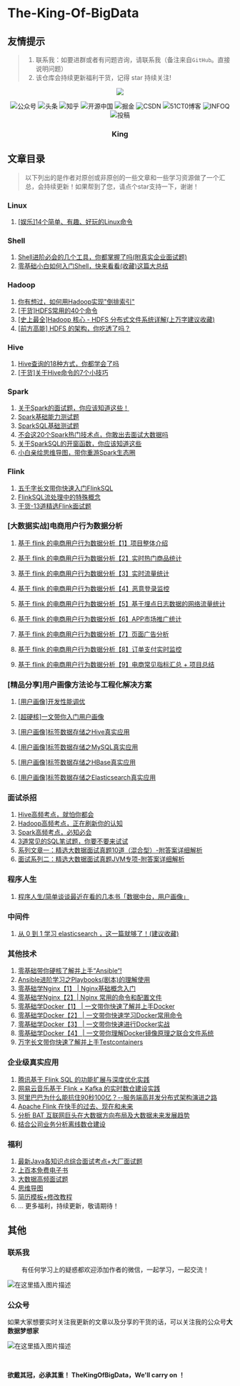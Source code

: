 # The-King-Of-BigData

## 友情提示

> 1. 联系我：如要进群或者有问题咨询，请联系我（备注来自`GitHub`。直接说明问题）
> 2. 该仓库会持续更新福利干货，记得 star 持续关注!



  <p align="center">                                                                                                                               
  <a href="https://github.com/BigDataScholar/TheKingOfBigData" target="_blank">                                                                               
  	<img src="https://img-blog.csdnimg.cn/20210210005107102.png" width=""/>                                                
  </a>                                                                                                                                             
  </p>    


<p align="center">
    <a href="#微信" style="text-decoration:none;">
        <img src="https://img.shields.io/badge/WeChat-%E5%85%AC%E4%BC%97%E5%8F%B7-green" alt="公众号" />
    </a>
    <a href="https://www.toutiao.com/c/user/token/MS4wLjABAAAApUaLMY1dYkkFhLGE-dS_wi3ndYleYYTNbtwsQd_Ah8A/" target="_blank" style="text-decoration:none;">
        <img src="https://img.shields.io/badge/toutiao-%E5%A4%B4%E6%9D%A1-red" alt="头条" />
    </a>
    <a href="https://www.zhihu.com/people/a-li-bu-chi-yu-79/posts" target="_blank" style="text-decoration:none;">
        <img src="https://img.shields.io/badge/zhihu-%E7%9F%A5%E4%B9%8E-blue" alt="知乎" />
    </a>
    <a href="https://my.oschina.net/u/4866025" target="_blank" style="text-decoration:none;">
        <img src="https://img.shields.io/badge/oschina-%E5%BC%80%E6%BA%90%E4%B8%AD%E5%9B%BD-green" alt="开源中国" />
    </a>
    <a href="https://juejin.cn/user/1195891544825688/posts" target="_blank" style="text-decoration:none;">
        <img src="https://img.shields.io/badge/juejin-%E6%8E%98%E9%87%91-blue" alt="掘金" />
    </a>
    <a href="https://alice.blog.csdn.net/" target="_blank" style="text-decoration:none;">
        <img src="https://img.shields.io/badge/csdn-CSDN-red" alt="CSDN" />
    </a>
    <a href="https://blog.51cto.com/15105906" target="_blank" style="text-decoration:none;">
        <img src="https://img.shields.io/badge/51cto-51CT0%E5%8D%9A%E5%AE%A2-orange" alt="51CT0博客" />
    </a>
        <a href="https://www.infoq.cn/profile/0E0121AD1CB78F/publish" target="_blank" style="text-decoration:none;">
        <img src="https://img.shields.io/badge/infoq-INFOQ-Chartreuse" alt="INFOQ" />
    </a>
    <img src="https://img.shields.io/github/stars/BigDataScholar/TheKingOfBigData" alt="投稿">           
</p>


<div>  <h3 align="center">King</h3>  </div>

## 文章目录

> 以下列出的是作者对原创或非原创的一些文章和一些学习资源做了一个汇总，会持续更新！如果帮到了您，请点个star支持一下，谢谢！



### Linux

1. [[娱乐]14个简单、有趣、好玩的Linux命令](https://github.com/BigDataScholar/TheKingOfBigData/blob/master/note/linux/%5B%E5%A8%B1%E4%B9%90%5D14%E4%B8%AA%E7%AE%80%E5%8D%95%E3%80%81%E6%9C%89%E8%B6%A3%E3%80%81%E5%A5%BD%E7%8E%A9%E7%9A%84Linux%E5%91%BD%E4%BB%A4.md)



### Shell

1. [Shell进阶必会的几个工具，你都掌握了吗(附真实企业面试题)](https://github.com/BigDataScholar/TheKingOfBigData/blob/master/note/shell/Shell%E8%BF%9B%E9%98%B6%E5%BF%85%E4%BC%9A%E7%9A%84%E5%87%A0%E4%B8%AA%E5%B7%A5%E5%85%B7%EF%BC%8C%E4%BD%A0%E9%83%BD%E6%8E%8C%E6%8F%A1%E4%BA%86%E5%90%97(%E9%99%84%E7%9C%9F%E5%AE%9E%E4%BC%81%E4%B8%9A%E9%9D%A2%E8%AF%95%E9%A2%98).md)
2. [零基础小白如何入门Shell，快来看看(收藏)这篇大总结](https://github.com/BigDataScholar/TheKingOfBigData/blob/master/note/shell/%E9%9B%B6%E5%9F%BA%E7%A1%80%E5%B0%8F%E7%99%BD%E5%A6%82%E4%BD%95%E5%85%A5%E9%97%A8Shell%EF%BC%8C%E5%BF%AB%E6%9D%A5%E7%9C%8B%E7%9C%8B(%E6%94%B6%E8%97%8F)%E8%BF%99%E7%AF%87%E5%A4%A7%E6%80%BB%E7%BB%93.md)



### Hadoop

1. [你有想过，如何用Hadoop实现"倒排索引"](https://github.com/BigDataScholar/TheKingOfBigData/blob/master/note/hadoop/%E4%BD%A0%E6%9C%89%E6%83%B3%E8%BF%87%EF%BC%8C%E5%A6%82%E4%BD%95%E7%94%A8Hadoop%E5%AE%9E%E7%8E%B0%5B%E5%80%92%E6%8E%92%E7%B4%A2%E5%BC%95%5D.md)
2. [[干货]HDFS常用的40个命令](https://github.com/BigDataScholar/TheKingOfBigData/blob/master/note/hadoop/%5B%E5%B9%B2%E8%B4%A7%5DHDFS%E5%B8%B8%E7%94%A8%E7%9A%8440%E4%B8%AA%E5%91%BD%E4%BB%A4.md)
3. [[史上最全]Hadoop 核心 - HDFS 分布式文件系统详解(上万字建议收藏)](https://mp.weixin.qq.com/s?__biz=MzIzNjM2MDEyNQ==&mid=2247490366&idx=1&sn=e0251d3df1e773558cdd541a268aef3c&chksm=e8d843ecdfafcafa2b58994ab831b7cb5d9140935e981013fca2c41e439dc6f48f034a80383e&token=461102880&lang=zh_CN#rd)
4. [[前方高能] HDFS 的架构，你吃透了吗？](https://github.com/BigDataScholar/TheKingOfBigData/blob/master/note/hadoop/%5B%E5%89%8D%E6%96%B9%E9%AB%98%E8%83%BD%5D%20HDFS%20%E7%9A%84%E6%9E%B6%E6%9E%84%EF%BC%8C%E4%BD%A0%E5%90%83%E9%80%8F%E4%BA%86%E5%90%97%EF%BC%9F.md)



### Hive

1. [Hive查询的18种方式，你都学会了吗](https://github.com/BigDataScholar/TheKingOfBigData/blob/master/note/hive/Hive%E6%9F%A5%E8%AF%A2%E7%9A%8418%E7%A7%8D%E6%96%B9%E5%BC%8F%EF%BC%8C%E4%BD%A0%E9%83%BD%E5%AD%A6%E4%BC%9A%E4%BA%86%E5%90%97.md)
2. [[干货]关于Hive命令的7个小技巧](https://github.com/BigDataScholar/TheKingOfBigData/blob/master/note/hive/%5B%E5%B9%B2%E8%B4%A7%5D%E5%85%B3%E4%BA%8EHive%E5%91%BD%E4%BB%A4%E7%9A%847%E4%B8%AA%E5%B0%8F%E6%8A%80%E5%B7%A7.md)


### Spark
1. [关于Spark的面试题，你应该知道这些！](https://github.com/BigDataScholar/TheKingOfBigData/blob/master/note/spark/%E5%85%B3%E4%BA%8ESpark%E7%9A%84%E9%9D%A2%E8%AF%95%E9%A2%98%EF%BC%8C%E4%BD%A0%E5%BA%94%E8%AF%A5%E7%9F%A5%E9%81%93%E8%BF%99%E4%BA%9B%EF%BC%81.md)
2. [Spark基础能力测试题](https://github.com/BigDataScholar/TheKingOfBigData/blob/master/note/spark/Spark%E5%9F%BA%E7%A1%80%E8%83%BD%E5%8A%9B%E6%B5%8B%E8%AF%95%E9%A2%98.md)
3. [SparkSQL基础测试题](https://github.com/BigDataScholar/TheKingOfBigData/blob/master/note/spark/SparkSQL%E5%9F%BA%E7%A1%80%E6%B5%8B%E8%AF%95%E9%A2%98.md)
4. [不会这20个Spark热门技术点，你敢出去面试大数据吗](https://github.com/BigDataScholar/TheKingOfBigData/blob/master/note/spark/%E4%B8%8D%E4%BC%9A%E8%BF%9920%E4%B8%AASpark%E7%83%AD%E9%97%A8%E6%8A%80%E6%9C%AF%E7%82%B9%EF%BC%8C%E4%BD%A0%E6%95%A2%E5%87%BA%E5%8E%BB%E9%9D%A2%E8%AF%95%E5%A4%A7%E6%95%B0%E6%8D%AE%E5%90%97.md)
5. [关于SparkSQL的开窗函数，你应该知道这些](https://github.com/BigDataScholar/TheKingOfBigData/blob/master/note/spark/%E5%85%B3%E4%BA%8ESparkSQL%E7%9A%84%E5%BC%80%E7%AA%97%E5%87%BD%E6%95%B0%EF%BC%8C%E4%BD%A0%E5%BA%94%E8%AF%A5%E7%9F%A5%E9%81%93%E8%BF%99%E4%BA%9B.md)
6. [小白亲绘思维导图，带你重游Spark生态圈](https://github.com/BigDataScholar/TheKingOfBigData/blob/master/note/spark/%E5%B0%8F%E7%99%BD%E4%BA%B2%E7%BB%98%E6%80%9D%E7%BB%B4%E5%AF%BC%E5%9B%BE%EF%BC%8C%E5%B8%A6%E4%BD%A0%E9%87%8D%E6%B8%B8Spark%E7%94%9F%E6%80%81%E5%9C%88!.md)



### Flink

1. [ 五千字长文带你快速入门FlinkSQL](https://github.com/BigDataScholar/TheKingOfBigData/blob/master/note/flink/%5B%E5%B9%B2%E8%B4%A7%5D%20%E4%BA%94%E5%8D%83%E5%AD%97%E9%95%BF%E6%96%87%E5%B8%A6%E4%BD%A0%E5%BF%AB%E9%80%9F%E5%85%A5%E9%97%A8FlinkSQL.md)
2. [FlinkSQL流处理中的特殊概念](https://github.com/BigDataScholar/TheKingOfBigData/blob/master/note/flink/FlinkSQL%E6%B5%81%E5%A4%84%E7%90%86%E4%B8%AD%E7%9A%84%E7%89%B9%E6%AE%8A%E6%A6%82%E5%BF%B5.md)
3. [干货-13道精选Flink面试题](https://github.com/BigDataScholar/TheKingOfBigData/blob/master/note/flink/%E5%B9%B2%E8%B4%A7-13%E9%81%93%E7%B2%BE%E9%80%89Flink%E9%9D%A2%E8%AF%95%E9%A2%98.md)



### [大数据实战]电商用户行为数据分析

1. [基于 flink 的电商用户行为数据分析【1】项目整体介绍](https://github.com/BigDataScholar/TheKingOfBigData/blob/master/note/%E5%AE%9E%E6%88%98%E9%A1%B9%E7%9B%AE/%E5%9F%BA%E4%BA%8Eflink%E7%9A%84%E7%94%B5%E5%95%86%E7%94%A8%E6%88%B7%E8%A1%8C%E4%B8%BA%E6%95%B0%E6%8D%AE%E5%88%86%E6%9E%90%E3%80%901%E3%80%91%20%E9%A1%B9%E7%9B%AE%E6%95%B4%E4%BD%93%E4%BB%8B%E7%BB%8D.md)

2. [基于 flink 的电商用户行为数据分析【2】实时热门商品统计](https://github.com/BigDataScholar/TheKingOfBigData/blob/master/note/%E5%AE%9E%E6%88%98%E9%A1%B9%E7%9B%AE/%E5%9F%BA%E4%BA%8Eflink%E7%9A%84%E7%94%B5%E5%95%86%E7%94%A8%E6%88%B7%E8%A1%8C%E4%B8%BA%E6%95%B0%E6%8D%AE%E5%88%86%E6%9E%90%E3%80%902%E3%80%91%E5%AE%9E%E6%97%B6%E7%83%AD%E9%97%A8%E5%95%86%E5%93%81%E7%BB%9F%E8%AE%A1.md)

3. [基于 flink 的电商用户行为数据分析【3】实时流量统计](https://github.com/BigDataScholar/TheKingOfBigData/blob/master/note/%E5%AE%9E%E6%88%98%E9%A1%B9%E7%9B%AE/%E5%9F%BA%E4%BA%8Eflink%E7%9A%84%E7%94%B5%E5%95%86%E7%94%A8%E6%88%B7%E8%A1%8C%E4%B8%BA%E6%95%B0%E6%8D%AE%E5%88%86%E6%9E%90%E3%80%903%E3%80%91%E5%AE%9E%E6%97%B6%E6%B5%81%E9%87%8F%E7%BB%9F%E8%AE%A1.md)
4. [基于 flink 的电商用户行为数据分析【4】恶意登录监控](https://github.com/BigDataScholar/TheKingOfBigData/blob/master/note/%E5%AE%9E%E6%88%98%E9%A1%B9%E7%9B%AE/%E5%9F%BA%E4%BA%8Eflink%E7%9A%84%E7%94%B5%E5%95%86%E7%94%A8%E6%88%B7%E8%A1%8C%E4%B8%BA%E6%95%B0%E6%8D%AE%E5%88%86%E6%9E%90%E3%80%904%E3%80%91%E6%81%B6%E6%84%8F%E7%99%BB%E5%BD%95%E7%9B%91%E6%8E%A7.md)
5. [基于 flink 的电商用户行为数据分析【5】基于埋点日志数据的网络流量统计](https://github.com/BigDataScholar/TheKingOfBigData/blob/master/note/%E5%AE%9E%E6%88%98%E9%A1%B9%E7%9B%AE/%E5%9F%BA%E4%BA%8E%20flink%20%E7%9A%84%E7%94%B5%E5%95%86%E7%94%A8%E6%88%B7%E8%A1%8C%E4%B8%BA%E6%95%B0%E6%8D%AE%E5%88%86%E6%9E%90%E3%80%905%E3%80%91%E5%9F%BA%E4%BA%8E%E5%9F%8B%E7%82%B9%E6%97%A5%E5%BF%97%E6%95%B0%E6%8D%AE%E7%9A%84%E7%BD%91%E7%BB%9C%E6%B5%81%E9%87%8F%E7%BB%9F%E8%AE%A1.md)

6. [基于 flink 的电商用户行为数据分析【6】APP市场推广统计](https://github.com/BigDataScholar/TheKingOfBigData/blob/master/note/%E5%AE%9E%E6%88%98%E9%A1%B9%E7%9B%AE/%E5%9F%BA%E4%BA%8E%20flink%20%E7%9A%84%E7%94%B5%E5%95%86%E7%94%A8%E6%88%B7%E8%A1%8C%E4%B8%BA%E6%95%B0%E6%8D%AE%E5%88%86%E6%9E%90%E3%80%906%E3%80%91APP%E5%B8%82%E5%9C%BA%E6%8E%A8%E5%B9%BF%E7%BB%9F%E8%AE%A1.md)

7. [基于 flink 的电商用户行为数据分析【7】页面广告分析](https://github.com/BigDataScholar/TheKingOfBigData/blob/master/note/%E5%AE%9E%E6%88%98%E9%A1%B9%E7%9B%AE/%E5%9F%BA%E4%BA%8E%20flink%20%E7%9A%84%E7%94%B5%E5%95%86%E7%94%A8%E6%88%B7%E8%A1%8C%E4%B8%BA%E6%95%B0%E6%8D%AE%E5%88%86%E6%9E%90%E3%80%907%E3%80%91%E9%A1%B5%E9%9D%A2%E5%B9%BF%E5%91%8A%E5%88%86%E6%9E%90.md)

8. [基于 flink 的电商用户行为数据分析【8】订单支付实时监控](https://github.com/BigDataScholar/TheKingOfBigData/blob/master/note/%E5%AE%9E%E6%88%98%E9%A1%B9%E7%9B%AE/%E5%9F%BA%E4%BA%8E%20flink%20%E7%9A%84%E7%94%B5%E5%95%86%E7%94%A8%E6%88%B7%E8%A1%8C%E4%B8%BA%E6%95%B0%E6%8D%AE%E5%88%86%E6%9E%90%E3%80%908%E3%80%91%E8%AE%A2%E5%8D%95%E6%94%AF%E4%BB%98%E5%AE%9E%E6%97%B6%E7%9B%91%E6%8E%A7.md)


9. [基于 flink 的电商用户行为数据分析【9】电商常见指标汇总 + 项目总结](https://github.com/BigDataScholar/TheKingOfBigData/blob/master/note/%E5%AE%9E%E6%88%98%E9%A1%B9%E7%9B%AE/%E5%9F%BA%E4%BA%8E%20flink%20%E7%9A%84%E7%94%B5%E5%95%86%E7%94%A8%E6%88%B7%E8%A1%8C%E4%B8%BA%E6%95%B0%E6%8D%AE%E5%88%86%E6%9E%90%E3%80%909%E3%80%91%E7%94%B5%E5%95%86%E5%B8%B8%E8%A7%81%E6%8C%87%E6%A0%87%E6%B1%87%E6%80%BB%20%2B%20%E9%A1%B9%E7%9B%AE%E6%80%BB%E7%BB%93.md)




### [精品分享]用户画像方法论与工程化解决方案

1. [[用户画像]开发性能调优](https://github.com/BigDataScholar/TheKingOfBigData/blob/master/note/%E5%AE%9E%E6%88%98%E9%A1%B9%E7%9B%AE/%5B%E7%94%A8%E6%88%B7%E7%94%BB%E5%83%8F%5D%E5%BC%80%E5%8F%91%E6%80%A7%E8%83%BD%E8%B0%83%E4%BC%98.md)

2. [[超硬核]一文带你入门用户画像](https://github.com/BigDataScholar/TheKingOfBigData/blob/master/note/%E5%AE%9E%E6%88%98%E9%A1%B9%E7%9B%AE/%5B%E8%B6%85%E7%A1%AC%E6%A0%B8%5D%E4%B8%80%E6%96%87%E5%B8%A6%E4%BD%A0%E5%85%A5%E9%97%A8%E7%94%A8%E6%88%B7%E7%94%BB%E5%83%8F.md)

3. [[用户画像]标签数据存储之Hive真实应用](https://github.com/BigDataScholar/TheKingOfBigData/blob/master/note/%E5%AE%9E%E6%88%98%E9%A1%B9%E7%9B%AE/%5B%E7%94%A8%E6%88%B7%E7%94%BB%E5%83%8F%5D%E6%A0%87%E7%AD%BE%E6%95%B0%E6%8D%AE%E5%AD%98%E5%82%A8%E4%B9%8BHive%E7%9C%9F%E5%AE%9E%E5%BA%94%E7%94%A8.md) 

4. [[用户画像]标签数据存储之MySQL真实应用](https://github.com/BigDataScholar/TheKingOfBigData/blob/master/note/%E5%AE%9E%E6%88%98%E9%A1%B9%E7%9B%AE/%5B%E7%94%A8%E6%88%B7%E7%94%BB%E5%83%8F%5D%E6%A0%87%E7%AD%BE%E6%95%B0%E6%8D%AE%E5%AD%98%E5%82%A8%E4%B9%8BMySQL%E7%9C%9F%E5%AE%9E%E5%BA%94%E7%94%A8.md)

5. [[用户画像]标签数据存储之HBase真实应用](https://github.com/BigDataScholar/TheKingOfBigData/blob/master/note/%E5%AE%9E%E6%88%98%E9%A1%B9%E7%9B%AE/%5B%E7%94%A8%E6%88%B7%E7%94%BB%E5%83%8F%5D%E6%A0%87%E7%AD%BE%E6%95%B0%E6%8D%AE%E5%AD%98%E5%82%A8%E4%B9%8BHBase%E7%9C%9F%E5%AE%9E%E5%BA%94%E7%94%A8.md)

6. [[用户画像]标签数据存储之Elasticsearch真实应用](https://github.com/BigDataScholar/TheKingOfBigData/blob/master/note/%E5%AE%9E%E6%88%98%E9%A1%B9%E7%9B%AE/%5B%E7%94%A8%E6%88%B7%E7%94%BB%E5%83%8F%5D%E6%A0%87%E7%AD%BE%E6%95%B0%E6%8D%AE%E5%AD%98%E5%82%A8%E4%B9%8BElasticsearch%E7%9C%9F%E5%AE%9E%E5%BA%94%E7%94%A8.md)


### 面试杀招
1. [Hive高频考点，就怕你都会](https://github.com/BigDataScholar/TheKingOfBigData/blob/master/note/%E9%9D%A2%E8%AF%95%E6%9D%80%E6%8B%9B/%5B%E9%9D%A2%E8%AF%95%E6%9D%80%E6%8B%9B%5DHive%E9%AB%98%E9%A2%91%E8%80%83%E7%82%B9%EF%BC%8C%E5%B0%B1%E6%80%95%E4%BD%A0%E9%83%BD%E4%BC%9A.md)
2. [Hadoop高频考点，正在刷新你的认知](https://github.com/BigDataScholar/TheKingOfBigData/blob/master/note/%E9%9D%A2%E8%AF%95%E6%9D%80%E6%8B%9B/%5B%E9%9D%A2%E8%AF%95%E6%9D%80%E6%8B%9B%5DHadoop%E9%AB%98%E9%A2%91%E8%80%83%E7%82%B9%EF%BC%8C%E6%AD%A3%E5%9C%A8%E5%88%B7%E6%96%B0%E4%BD%A0%E7%9A%84%E8%AE%A4%E7%9F%A5.md)
3. [Spark高频考点，必知必会](https://github.com/BigDataScholar/TheKingOfBigData/blob/master/note/%E9%9D%A2%E8%AF%95%E6%9D%80%E6%8B%9B/%5B%E9%9D%A2%E8%AF%95%E6%9D%80%E6%8B%9B%5DSpark%E9%AB%98%E9%A2%91%E8%80%83%E7%82%B9%EF%BC%8C%E5%BF%85%E7%9F%A5%E5%BF%85%E4%BC%9A.md)
4. [3道常见的SQL笔试题，你要不要来试试](https://github.com/BigDataScholar/TheKingOfBigData/blob/master/note/%E9%9D%A2%E8%AF%95%E6%9D%80%E6%8B%9B/3%E9%81%93%E5%B8%B8%E8%A7%81%E7%9A%84SQL%E7%AC%94%E8%AF%95%E9%A2%98%EF%BC%8C%E4%BD%A0%E8%A6%81%E4%B8%8D%E8%A6%81%E6%9D%A5%E8%AF%95%E8%AF%95.md)
5. [系列文章一：精选大数据面试真题10道（混合型）-附答案详细解析](https://mp.weixin.qq.com/s?__biz=MzIzNjM2MDEyNQ==&mid=2247490454&idx=1&sn=df5243b8ff5610b2db4c286b99bcf70b&chksm=e8d84344dfafca529409da02e146c11ad06796eee7bdfba600277614dc298827faeb73b3bb2b&token=1819206302&lang=zh_CN#rd)
6. [面试系列二：精选大数据面试真题JVM专项-附答案详细解析](https://mp.weixin.qq.com/s?__biz=MzIzNjM2MDEyNQ==&mid=2247490676&idx=1&sn=867b21a21cf74ef1ef17cdc96440da86&chksm=e8d844a6dfafcdb0ab18b4f8fd79421986e35a86de931b3d4604d7a2b15a970e8a7d7eb5b200&token=1819206302&lang=zh_CN#rd)



### 程序人生

1. [程序人生/简单谈谈最近在看的几本书「数据中台，用户画像」](https://github.com/BigDataScholar/TheKingOfBigData/tree/master/note/%E7%A8%8B%E5%BA%8F%E4%BA%BA%E7%94%9F)



### 中间件
1. [从 0 到 1 学习 elasticsearch ，这一篇就够了！(建议收藏)](https://github.com/BigDataScholar/TheKingOfBigData/blob/master/note/%E4%B8%AD%E9%97%B4%E4%BB%B6/%E4%BB%8E%200%20%E5%88%B0%201%20%E5%AD%A6%E4%B9%A0%20elasticsearch%20%EF%BC%8C%E8%BF%99%E4%B8%80%E7%AF%87%E5%B0%B1%E5%A4%9F%E4%BA%86%EF%BC%81(%E5%BB%BA%E8%AE%AE%E6%94%B6%E8%97%8F).md)


### 其他技术

1. [零基础带你硬核了解并上手“Ansible“!](https://alice.blog.csdn.net/article/details/109771486)
2. [Ansible进阶学习之Playbooks(剧本)的理解使用](https://alice.blog.csdn.net/article/details/109844469)
3. [零基础学Nginx【1】 | Nginx基础概念入门](https://alice.blog.csdn.net/article/details/109649436)
4. [零基础学Nginx【2】| Nginx 常用的命令和配置文件](https://alice.blog.csdn.net/article/details/109673939)
5. [零基础学Docker【1】 | 一文带你快速了解并上手Docker](https://alice.blog.csdn.net/article/details/109550045)
6. [零基础学Docker【2】 | 一文带你快速学习Docker常用命令](https://alice.blog.csdn.net/article/details/109554274)
7. [零基础学Docker【3】 | 一文带你快速进行Docker实战](https://alice.blog.csdn.net/article/details/109561119)
8. [零基础学Docker【4】 | 一文带你理解Docker镜像原理之联合文件系统](https://alice.blog.csdn.net/article/details/109638410)
9. [万字长文带你快速了解并上手Testcontainers](https://alice.blog.csdn.net/article/details/111790143)



### 企业级真实应用
1. [腾讯基于 Flink SQL 的功能扩展与深度优化实践](https://mp.weixin.qq.com/s/vgpeZKFR13sSPwvtPvaDNA)
2. [网易云音乐基于 Flink + Kafka 的实时数仓建设实践](https://mp.weixin.qq.com/s/JcuW0_YDQj0rlgPMmuwzYQ)
3. [阿里巴巴为什么能抗住90秒100亿？--服务端高并发分布式架构演进之路](https://mp.weixin.qq.com/s/fyTqrx8aj813KHdPAiYpXA)
4. [Apache Flink 在快手的过去、现在和未来](https://mp.weixin.qq.com/s/d3c5k-9-PFVCy9UPV7ZRPw)
5. [分析 BAT 互联网巨头在大数据方向布局及大数据未来发展趋势](https://mp.weixin.qq.com/s?__biz=MzIzNjM2MDEyNQ==&tempkey=MTEwMV9qbmlobnBUUXNVNDVOb3d6Vk1BWlRhUExybUJnYmhrRExWTllDT2FNRzVWRC1lb1JuYzdUQVl4bkI0QnUwckNSN3g1dTQ1cGdQMVYyZktmNWMtelVIVV9PWmZzR1NpVHVoQTI0Z0k2emNrN0ZFSmNPODV2VFVZcVRkZmJodDRjeERpakQxQlZ6RmlkOWlodzZPRmhETE05Y2dlOHRaYTNRN0VFbVJnfn4%3D&chksm=68d842d55fafcbc37adf1768525d80aabf26baf743c145b6c10b31fb801b55e5b22c1b7bbd59&__mpa_temp_link_flag=1&token=330116486#rd)
6. [结合公司业务分析离线数仓建设](https://mp.weixin.qq.com/s?__biz=MzIzNjM2MDEyNQ==&mid=2247490484&idx=1&sn=6f26e9c4ded5188748d1bf9a4be72a20&chksm=e8d84366dfafca70c6f36ba84a6c43ebf59b4a7898f20598f0d3cea9a4579f442c67473c8ef3&token=1819206302&lang=zh_CN#rd)





### 福利

1. [最新Java各知识点综合面试考点+大厂面试题](https://github.com/BigDataScholar/TheKingOfBigData/tree/master/resources/Java%E9%9D%A2%E8%AF%95%E9%A2%98)
2. [上百本免费电子书](https://github.com/BigDataScholar/TheKingOfBigData/tree/master/resources/%E5%85%8D%E8%B4%B9%E7%9A%84%E7%94%B5%E5%AD%90%E4%B9%A6)
3. [大数据高频面试题](https://github.com/BigDataScholar/TheKingOfBigData/tree/master/resources/%E5%A4%A7%E6%95%B0%E6%8D%AE%E9%9D%A2%E8%AF%95%E9%A2%98)
4. [思维导图](https://github.com/BigDataScholar/TheKingOfBigData/tree/master/resources/%E6%80%9D%E7%BB%B4%E5%AF%BC%E5%9B%BE)
5. [简历模板+修改教程](https://github.com/BigDataScholar/TheKingOfBigData/tree/master/resources/%E7%AE%80%E5%8E%86%E6%A8%A1%E6%9D%BF)
6. ... 更多福利，持续更新，敬请期待！


## 其他

### 联系我

&nbsp;&nbsp;&nbsp;&nbsp;&nbsp;&nbsp;&nbsp;&nbsp;有任何学习上的疑惑都欢迎添加作者的微信，一起学习，一起交流！

![在这里插入图片描述](https://img-blog.csdnimg.cn/20210212133943925.jpg?,type_ZmFuZ3poZW5naGVpdGk,shadow_10,text_aHR0cHM6Ly9ibG9nLmNzZG4ubmV0L3dlaXhpbl80NDMxODgzMA==,size_16,color_FFFFFF,t_70)





### 公众号


如果大家想要实时关注我更新的文章以及分享的干货的话，可以关注我的公众号**大数据梦想家**

![在这里插入图片描述](https://img-blog.csdnimg.cn/20210303133100452.png?,type_ZmFuZ3poZW5naGVpdGk,shadow_10,text_aHR0cHM6Ly9ibG9nLmNzZG4ubmV0L3dlaXhpbl80NDMxODgzMA==,size_16,color_FFFFFF,t_70)

​          

**欲戴其冠，必承其重！ TheKingOfBigData，We'll carry on ！**

